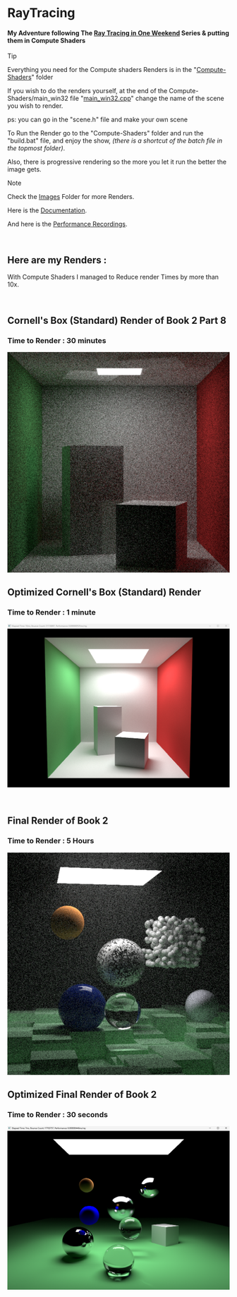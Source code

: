 # RayTracing 
#### My Adventure following The [Ray Tracing in One Weekend](https://raytracing.github.io/) Series & putting them in Compute Shaders

> [!TIP]
> Everything you need for the Compute shaders Renders is in the "[Compute-Shaders](https://github.com/Loris-Moreau/RayTracing/tree/Compute-Shader/RayTracing/Compute-Shaders)" folder
> 
> If you wish to do the renders yourself, at the end of the Compute-Shaders/main_win32 file "[main_win32.cpp](https://github.com/Loris-Moreau/RayTracing/blob/Compute-Shader/RayTracing/Compute-Shaders/main_win32.cpp#L215 "Line 215 of Main")" change the name of the scene you wish to render.
> 
> ps: you can go in the "scene.h" file and make your own scene
> 
> To Run the Render go to the "Compute-Shaders" folder and run the "build.bat" file, and enjoy the show, *(there is a shortcut of the batch file in the topmost folder)*.
> 
> Also, there is progressive rendering so the more you let it run the better the image gets.

> [!NOTE]
> Check the [Images](https://github.com/Loris-Moreau/RayTracing/tree/Compute-Shader/Images "Images Folder") Folder for more Renders.
>
> Here is the [Documentation](https://loris-moreau.github.io/Blog/RayTracing-10.html).
>
> And here is the [Performance Recordings](https://github.com/Loris-Moreau/RayTracing/blob/Compute-Shader/Performance.md).

<br>

## Here are my Renders :

With Compute Shaders I managed to Reduce render Times by more than 10x.

<!-- 
### Final Render of Book 1
![Final Render (Book 1)](https://github.com/Loris-Moreau/RayTracing/blob/79252e22f57695ea77a9d8465e6bfb24c4784826/Images/Final%20Render%20(B1).png)

<br>

### Perlin Noise Render of Book 2 Part 5
![Perlin Render 1 (B2, P5 1)](https://github.com/Loris-Moreau/RayTracing/blob/79252e22f57695ea77a9d8465e6bfb24c4784826/Images/Perlin%20Render%201%20(B2%2C%20P5.1).png) ![Perlin Render 3 (B2, P5 5)](https://github.com/Loris-Moreau/RayTracing/blob/79252e22f57695ea77a9d8465e6bfb24c4784826/Images/Perlin%20Render%203%20(B2%2C%20P5.5).png) ![Demonic Writhing Mass (B2, P5 6)](https://github.com/Loris-Moreau/RayTracing/blob/79252e22f57695ea77a9d8465e6bfb24c4784826/Images/Demonic%20Writhing%20Mass%20(B2%2C%20P5.6).png "Demonic Writhing Mass") ![Perlin Render 5 (B2, P5 7)](https://github.com/Loris-Moreau/RayTracing/blob/79252e22f57695ea77a9d8465e6bfb24c4784826/Images/Perlin%20Render%205%20(B2%2C%20P5.7).png) 

<br>

### Quads Render of Book 2 Part 6
![Quads (B2, P6)](https://github.com/Loris-Moreau/RayTracing/blob/79252e22f57695ea77a9d8465e6bfb24c4784826/Images/Quads%20(B2%2C%20P6).png)

<br>

### Light Render of Book 2 Part 7.3
![Light Render 1 (B2, P7 3)](https://github.com/Loris-Moreau/RayTracing/blob/40ac082b9de1f7e08b7ad7c964261e8d726c7139/Images/Light%20Render%201%20(B2%2C%20P7.3).png "The Darkness Looks Back")

<br>

### Cornell's Box (Empty) Render of Book 2 Part 7.4
![Cornell's Empty Box (B2, P7 4)](https://github.com/Loris-Moreau/RayTracing/blob/40ac082b9de1f7e08b7ad7c964261e8d726c7139/Images/Cornells%20Box%20(B2%2C%20P7.4).png "Corn")
-->
<br>

## Cornell's Box (Standard) Render of Book 2 Part 8
### Time to Render : 30 minutes
![Cornell's Standard Box (B2, P8)](https://github.com/Loris-Moreau/RayTracing/blob/Compute-Shader/Images/Cornell's%20Box%20(B2%2C%20P8).png "Corn")
## Optimized Cornell's Box (Standard) Render
### Time to Render : 1 minute
![Cornell's Standard Box (B2, P8)](https://github.com/Loris-Moreau/RayTracing/blob/Compute-Shader/Images/computeShaderRenderCornell.png "Optimized Corn")
<!--
### Cornell's Box (Foggy)
![Cornell's Foggy Box (B2 P9](https://github.com/Loris-Moreau/RayTracing/blob/980fdc6f97b9a255894f0d68f418f7490e6b39ab/Images/Cornell's%20Foggy%20Box%20(B2%2C%20P9).png "Foggy Corn")
-->

<br>

## Final Render of Book 2
### Time to Render : 5 Hours
![Final Render (B2 P10)](https://github.com/Loris-Moreau/RayTracing/blob/Compute-Shader/Images/Final%20Render%20(B2).png "Final Render Book 2")

## Optimized Final Render of Book 2
### Time to Render : 30 seconds
![Final Render (B2 P10)](https://github.com/Loris-Moreau/RayTracing/blob/Compute-Shader/Images/computeShaderRenderB2.png "Optimized Final Render Book 2")
